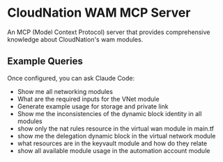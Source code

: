 # CloudNation WAM MCP Server

An MCP (Model Context Protocol) server that provides comprehensive knowledge about CloudNation's wam modules.

## Example Queries

Once configured, you can ask Claude Code:

- Show me all networking modules
- What are the required inputs for the VNet module
- Generate example usage for storage and private link
- Show me the inconsistencies of the dynamic block identity in all modules
- show only the nat rules resource in the virtual wan module in main.tf
- show me the delegation dynamic block in the virtual network module
- what resources are in the keyvault module and how do they relate
- show all available module usage in the automation account module
